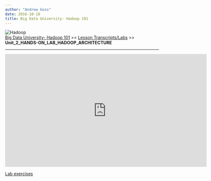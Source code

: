 ```yaml
---
author: "Andrew Goss"
date: 2016-10-18
title: Big Data University- Hadoop 101
---
```

![Hadoop](/img/post/hadoop.png "Hadoop")<br>
<a href="/2017/big-data-university--hadoop-101/">Big Data University- Hadoop 101</a> >> <a href="/2017/big-data-university--hadoop-101/lesson_transcripts_labs">Lesson Transcripts/Labs</a> >> <b>Unit_2_HANDS-ON_LAB_HADOOP_ARCHITECTURE</b>
<hr>

<iframe width="660" height="371" src="https://www.youtube.com/embed/35ZKvSjAoSo" frameborder="0" allowfullscreen></iframe>

<a href="/img/page/big_data_university_hadoop_101/Unit_2_HANDS-ON_LAB_HADOOP_ARCHITECTURE.pdf" class="btn" target="_blank">Lab exercises</a>